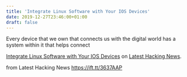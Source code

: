 ```yaml
---
title: 'Integrate Linux Software with Your IOS Devices'
date: 2019-12-27T23:46:00+01:00
draft: false
---
```


Every device that we own that connects us with the digital world has a system within it that helps connect

[Integrate Linux Software with Your IOS Devices](https://latesthackingnews.com/2019/12/27/integrate-linux-software-with-your-ios-devices-2/) on [Latest Hacking News](https://latesthackingnews.com).

  
  
from Latest Hacking News https://ift.tt/3637AAP